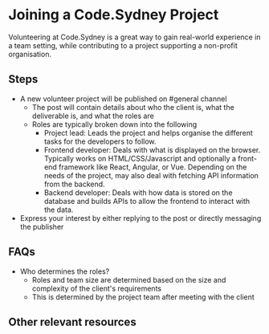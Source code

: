 # Joining a Code.Sydney Project

Volunteering at Code.Sydney is a great way to gain real-world experience in a team setting, while contributing to a project supporting a non-profit organisation. 

## Steps
- A new volunteer project will be published on #general channel
  - The post will contain details about who the client is, what the deliverable is, and what the roles are
  - Roles are typically broken down into the following
    - Project lead: Leads the project and helps organise the different tasks for the developers to follow. 
    - Frontend developer: Deals with what is displayed on the browser. Typically works on HTML/CSS/Javascript and optionally a front-end framework like React, Angular, or Vue. Depending on the needs of the project, may also deal with fetching API information from the backend. 
    - Backend developer: Deals with how data is stored on the database and builds APIs to allow the frontend to interact with the data. 
- Express your interest by either replying to the post or directly messaging the publisher

## FAQs
- Who determines the roles?
  - Roles and team size are determined based on the size and complexity of the client's requirements
  - This is determined by the project team after meeting with the client

## Other relevant resources

